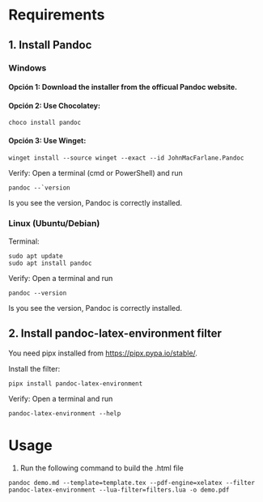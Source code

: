 # Requirements

## 1. Install Pandoc
### Windows
#### Opción 1: Download the installer from the officual Pandoc website.

#### Opción 2: Use Chocolatey:

```
choco install pandoc
```

#### Opción 3: Use Winget:

```
winget install --source winget --exact --id JohnMacFarlane.Pandoc
```
Verify: Open a terminal (cmd or PowerShell) and run

```
pandoc --`version
```
Is you see the version, Pandoc is correctly installed.

### Linux (Ubuntu/Debian)
Terminal:

```
sudo apt update
sudo apt install pandoc
```
Verify: Open a terminal and run
```
pandoc --version
```
Is you see the version, Pandoc is correctly installed.

## 2. Install pandoc-latex-environment filter
You need pipx installed from https://pipx.pypa.io/stable/.

Install the filter:
```
pipx install pandoc-latex-environment
```

Verify: Open a terminal and run
```
pandoc-latex-environment --help
```

# Usage

1. Run the following command to build the .html file
```
pandoc demo.md --template=template.tex --pdf-engine=xelatex --filter pandoc-latex-environment --lua-filter=filters.lua -o demo.pdf
```

